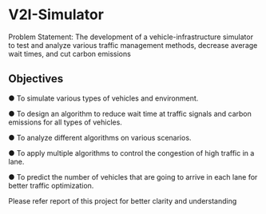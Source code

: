 # V2I-Simulator

Problem Statement:
The development of a vehicle-infrastructure simulator to test and analyze various
traffic management methods, decrease average wait times, and cut carbon
emissions

## Objectives

● To simulate various types of vehicles and environment.

● To design an algorithm to reduce wait time at traffic signals and carbon emissions
for all types of vehicles.

● To analyze different algorithms on various scenarios.

● To apply multiple algorithms to control the congestion of high traffic in a lane.

● To predict the number of vehicles that are going to arrive in each lane for better
traffic optimization.

Please refer report of this project for better clarity and understanding


